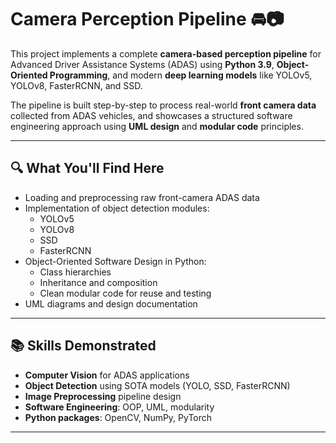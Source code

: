 
# Camera Perception Pipeline 🚘📷

This project implements a complete **camera-based perception pipeline** for Advanced Driver Assistance Systems (ADAS) using **Python 3.9**, **Object-Oriented Programming**, and modern **deep learning models** like YOLOv5, YOLOv8, FasterRCNN, and SSD.

The pipeline is built step-by-step to process real-world **front camera data** collected from ADAS vehicles, and showcases a structured software engineering approach using **UML design** and **modular code** principles.

---

## 🔍 What You'll Find Here

- Loading and preprocessing raw front-camera ADAS data
- Implementation of object detection modules:
  - YOLOv5
  - YOLOv8
  - SSD
  - FasterRCNN
- Object-Oriented Software Design in Python:
  - Class hierarchies
  - Inheritance and composition
  - Clean modular code for reuse and testing
- UML diagrams and design documentation

---

## 📚 Skills Demonstrated

- **Computer Vision** for ADAS applications
- **Object Detection** using SOTA models (YOLO, SSD, FasterRCNN)
- **Image Preprocessing** pipeline design
- **Software Engineering**: OOP, UML, modularity
- **Python packages**: OpenCV, NumPy, PyTorch

---



